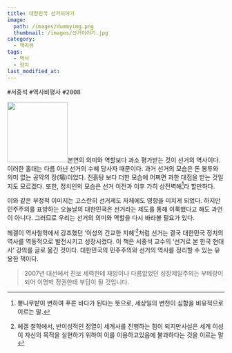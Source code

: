 ```yaml
---
title: 대한민국 선거이야기
image: 
  path: /images/dummyimg.png
  thumbnail: /images/선거이야기.jpg
category:
  - 책리뷰
tags:
  - 역사
  - 정치
last_modified_at:
---
```


<kbd>#서중석</kbd> <kbd>#역사비평사</kbd> <kbd>#2008</kbd> 

<img src="http://image.yes24.com/momo/TopCate0001/kepub/L_554034.jpg" style="width: 140px" class="align-left" alt=""/>본연의 의미와 역할보다 과소 평가받는 것이 선거의 역사이다. 이러한 홀대는 다름 아닌 선거의 수혜 당사자 때문이다. 과거 선거의 모습은 돈 봉투와 의미 없는 공약의 장(場)이었다. 진흙탕 보다 더한 모습에 어쩌면 과한 대접을 받는 것일지도 모르겠다. 또한, 정치인의 모습은 선거 이전과 이후 가히 상전벽해[^1]라 할만하다.

이와 같은 부정적 이미지는 고스란히 선거제도 자체에도 영향을 미치게 되었다. 하지만 민주주의를 표방하는 오늘날의 대한민국은 선거라는 제도를 통해 이룩했다고 해도 과언이 아니다. 그러므로 우리는 선거의 의미와 역할을 다시 바라볼 필요가 있다.

헤겔이 역사철학에서 강조했던 ‘이성의 간교한 지혜’[^2]처럼 선거는 결국 대한민국 정치의 역사를 역동적으로 발전시키고 성장시켰다. 이 책은 서중석 교수의 ‘선거로 본 한국 현대사’ 강의를 글로 옮긴 것이다. 대한민국의 민주주의와 선거의 역사를 정리할 수 있는 유용한 책이다.

> 2007년 대선에서 진보 세력한테 재앙이나 다름없었던 성장제일주의는 부메랑이 되어 이명박 정권한테 부담이 될 것입니다.



[^1]: 뽕나무밭이 변하여 푸른 바다가 된다는 뜻으로, 세상일의 변천이 심함을 비유적으로 이르는 말.
[^2]: 헤겔 철학에서, 반이성적인 정열이 세계사를 진행하는 힘이 되지만사실은 세계 이성이 자신의 목적을 실현하기 위하여 이를 이용하고있음에 불과하다는 것을 이르는 말



